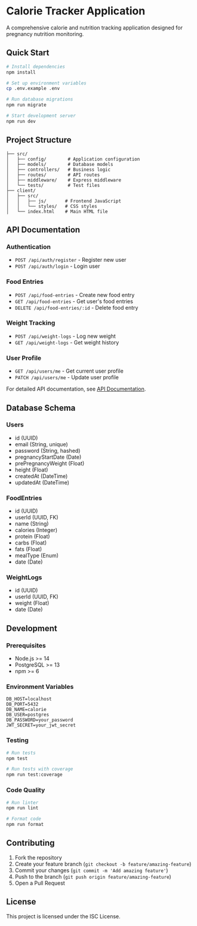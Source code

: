 # Calorie Tracker Application

A comprehensive calorie and nutrition tracking application designed for pregnancy nutrition monitoring.

## Quick Start

```bash
# Install dependencies
npm install

# Set up environment variables
cp .env.example .env

# Run database migrations
npm run migrate

# Start development server
npm run dev
```

## Project Structure

```
├── src/
│   ├── config/        # Application configuration
│   ├── models/        # Database models
│   ├── controllers/   # Business logic
│   ├── routes/        # API routes
│   ├── middleware/    # Express middleware
│   └── tests/         # Test files
├── client/
│   ├── src/
│   │   ├── js/       # Frontend JavaScript
│   │   └── styles/   # CSS styles
│   └── index.html    # Main HTML file
```

## API Documentation

### Authentication

- `POST /api/auth/register` - Register new user
- `POST /api/auth/login` - Login user

### Food Entries

- `POST /api/food-entries` - Create new food entry
- `GET /api/food-entries` - Get user's food entries
- `DELETE /api/food-entries/:id` - Delete food entry

### Weight Tracking

- `POST /api/weight-logs` - Log new weight
- `GET /api/weight-logs` - Get weight history

### User Profile

- `GET /api/users/me` - Get current user profile
- `PATCH /api/users/me` - Update user profile

For detailed API documentation, see [API Documentation](docs/API_ENDPOINTS.md).

## Database Schema

### Users

- id (UUID)
- email (String, unique)
- password (String, hashed)
- pregnancyStartDate (Date)
- prePregnancyWeight (Float)
- height (Float)
- createdAt (DateTime)
- updatedAt (DateTime)

### FoodEntries

- id (UUID)
- userId (UUID, FK)
- name (String)
- calories (Integer)
- protein (Float)
- carbs (Float)
- fats (Float)
- mealType (Enum)
- date (Date)

### WeightLogs

- id (UUID)
- userId (UUID, FK)
- weight (Float)
- date (Date)

## Development

### Prerequisites

- Node.js >= 14
- PostgreSQL >= 13
- npm >= 6

### Environment Variables

```
DB_HOST=localhost
DB_PORT=5432
DB_NAME=calorie
DB_USER=postgres
DB_PASSWORD=your_password
JWT_SECRET=your_jwt_secret
```

### Testing

```bash
# Run tests
npm test

# Run tests with coverage
npm run test:coverage
```

### Code Quality

```bash
# Run linter
npm run lint

# Format code
npm run format
```

## Contributing

1. Fork the repository
2. Create your feature branch (`git checkout -b feature/amazing-feature`)
3. Commit your changes (`git commit -m 'Add amazing feature'`)
4. Push to the branch (`git push origin feature/amazing-feature`)
5. Open a Pull Request

## License

This project is licensed under the ISC License.
